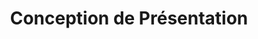 ---
title: Conception de Présentation
type: docs
weight: 40
url: /fr/python-net/conception-de-presentation/
---